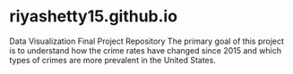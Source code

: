 # riyashetty15.github.io
Data Visualization Final Project Repository
The primary goal of this project is to understand how the crime rates have changed since 2015 and which types of crimes are more prevalent in the United States.  
